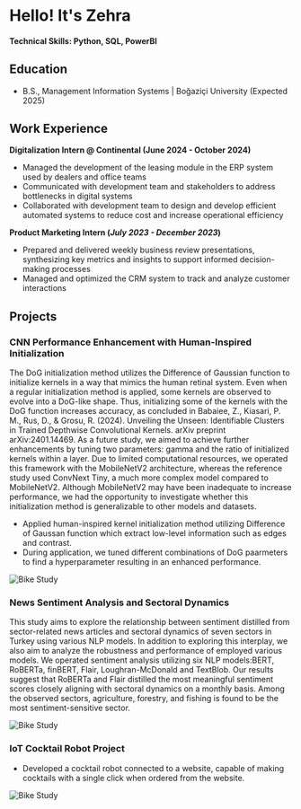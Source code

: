 # Hello! It's Zehra

#### Technical Skills: Python, SQL, PowerBI

## Education			        		
- B.S., Management Information Systems | Boğaziçi University (Expected 2025)

## Work Experience
**Digitalization Intern @ Continental (June 2024 - October 2024)**
- Managed the development of the leasing module in the ERP system used by dealers and office teams
- Communicated with development team and stakeholders to address bottlenecks in digital systems
- Collaborated with development team to design and develop efficient automated systems to reduce cost and
increase operational efficiency

**Product Marketing Intern (_July 2023 - December 2023_)**
- Prepared and delivered weekly business review presentations, synthesizing key metrics and insights to support
informed decision-making processes
- Managed and optimized the CRM system to track and analyze customer interactions

## Projects
### CNN Performance Enhancement with Human-Inspired Initialization
The DoG initialization method utilizes the Difference of Gaussian function to initialize kernels in a way that mimics the human retinal system. Even when a regular initialization method is applied, some kernels are observed to evolve into a DoG-like shape. Thus, initializing some of the kernels with the DoG function increases accuracy, as concluded in Babaiee, Z., Kiasari, P. M., Rus, D., & Grosu, R. (2024). Unveiling the Unseen: Identifiable Clusters in Trained Depthwise Convolutional Kernels. arXiv preprint arXiv:2401.14469. As a future study, we aimed to achieve further enhancements by tuning two parameters: gamma and the ratio of initialized kernels within a layer. Due to limited computational resources, we operated this framework with the MobileNetV2 architecture, whereas the reference study used ConvNext Tiny, a much more complex model compared to MobileNetV2. Although MobileNetV2 may have been inadequate to increase performance, we had the opportunity to investigate whether this initialization method is generalizable to other models and datasets.
- Applied human-inspired kernel initialization method utilizing Difference of Gaussan function which extract low-level information such as edges and contrast. 
- During application, we tuned different combinations of DoG paarmeters to find a hyperparameter resulting in an enhanced performance.

![Bike Study](/Users/zehra/Desktop/dog.png)

### News Sentiment Analysis and Sectoral Dynamics

This study aims to explore the relationship between sentiment distilled from sector-related news articles and sectoral dynamics of seven sectors in Turkey using various NLP models. In addition to exploring this interplay, we also aim to analyze the robustness and performance of employed various models. We operated sentiment analysis utilizing six NLP models:BERT, RoBERTa, finBERT, Flair, Loughran-McDonald and TextBlob. Our results suggest that RoBERTa and Flair distilled the most meaningful sentiment scores closely aligning with sectoral dynamics on a monthly basis. Among the observed sectors, agriculture, forestry, and fishing is found to be the most sentiment-sensitive sector.

![Bike Study](/Users/zehra/Desktop/nlp.jpeg)

### IoT Cocktail Robot Project
- Developed a cocktail robot connected to a website, capable of making cocktails with a single click when ordered from the website.

![Bike Study](/Users/zehra/Downloads/img_5152.png)


